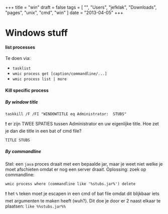 +++
title = "win"
draft = false
tags = [
    "",
    "Users",
    "jefklak",
    "Downloads",
    "pages",
    "unix",
    "cmd",
    "win"
]
date = "2013-04-05"
+++
# Windows stuff 

#### list processes 

Te doen via:

  * `tasklist`
  * `wmic process get [caption/commandline/...]`
  * `wmic process list | more`

#### Kill specific process 

##### By window title 

`taskkill /F /FI "WINDOWTITLE eq Administrator:  STUBS"`

:exclamation: er zijn TWEE SPATIES tussen Administrator en uw eigenlijke title. Hoe zet je dan die title in een bat of cmd file? 

`TITLE STUBS`

##### By commandline 

Stel: een `java` proces draait met een bepaalde jar, maar je weet niet welke je moet afschieten omdat er nog een server draait. Oplossing: zoek op commandline:

`wmic process where (commandline like '%stubs.jar%') delete`

:exclamation: het `%` teken moet je escapen in een cmd of bat file omdat dit blijkbaar iets met argumenten te maken heeft (wuh?). Dit doe je door er 2 naast elkaar te plaatsen: `like %%stubs.jar%%`